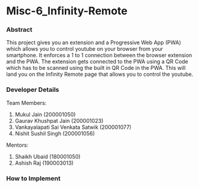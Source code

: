 # Misc-6_Infinity-Remote

### Abstract
This project gives you an extension and a Progressive Web App (PWA) which allows you to control youtube on your browser from your smartphone. It enforces a 1 to 1 connection between the browser extension and the PWA. The extension gets connected to the PWA using a QR Code which has to be scanned using the built in QR Code in the PWA. This will land you on the Infinity Remote page that allows you to control the youtube.

### Developer Details
Team Members:
1. Mukul Jain                            (200001050)
2. Gaurav Khushpat Jain                  (200001023)
3. Vankayalapati Sai Venkata Satwik      (200001077) 
4. Nishit Sushil Singh                   (200001056)

Mentors:
1. Shaikh Ubaid                          (180001050)
2. Ashish Raj                            (190003013)

### How to Implement

